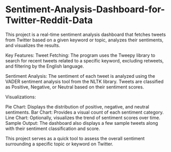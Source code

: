# Sentiment-Analysis-Dashboard-for-Twitter-Reddit-Data
This project is a real-time sentiment analysis dashboard that fetches tweets from Twitter based on a given keyword or topic, analyzes their sentiments, and visualizes the results.

Key Features:
Tweet Fetching: The program uses the Tweepy library to search for recent tweets related to a specific keyword, excluding retweets, and filtering by the English language.

Sentiment Analysis: The sentiment of each tweet is analyzed using the VADER sentiment analysis tool from the NLTK library. Tweets are classified as Positive, Negative, or Neutral based on their sentiment scores.

Visualizations:

Pie Chart: Displays the distribution of positive, negative, and neutral sentiments.
Bar Chart: Provides a visual count of each sentiment category.
Line Chart: Optionally, visualizes the trend of sentiment scores over time.
Sample Output: The dashboard also displays a few sample tweets along with their sentiment classification and score.

This project serves as a quick tool to assess the overall sentiment surrounding a specific topic or keyword on Twitter.
